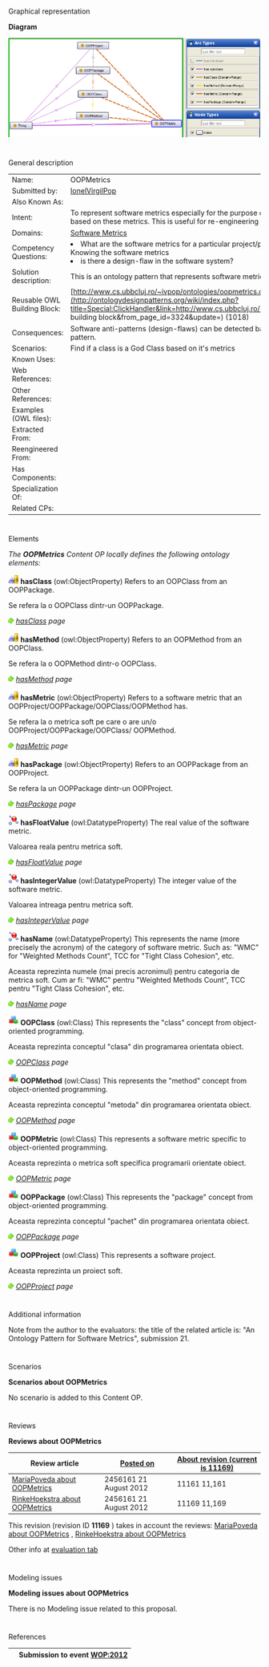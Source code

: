 # 

 Graphical representation



__Diagram__ 





[![Image:OOPMetrics.png](public/images/a/a2/OOPMetrics.png)](../Image/OOPMetrics.png "Image:OOPMetrics.png")





# 

 General description




|  |  |
| --- | --- |
|  Name:  |  OOPMetrics  |
|  Submitted by:  | [IonelVirgilPop](../User/IonelVirgilPop "User:IonelVirgilPop")  |
|  Also Known As:  |  |
|  Intent:  |  To represent software metrics especially for the purpose of detecting design-flaws in software systems based on these metrics. This is useful for re-engineering the software system.  |
|  Domains:  | [Software Metrics](http://ontologydesignpatterns.org/wiki/index.php?title=Community:Software_Metrics&action=edit&redlink=1 "Community:Software Metrics (not yet written)")  |
|  Competency Questions:  | <li>       What are the software metrics for a particular project/package/class/method?      </li> Knowing the software metrics <li>       is there a design-flaw in the software system?      </li> |
|  Solution description:  |  This is an ontology pattern that represents software metrics for OOP.  |
|  Reusable OWL Building Block:  | [http://www.cs.ubbcluj.ro/~ivpop/ontologies/oopmetrics.owl](http://ontologydesignpatterns.org/wiki/index.php?title=Special:ClickHandler&link=http://www.cs.ubbcluj.ro/~ivpop/ontologies/oopmetrics.owl&message=OWL building block&from_page_id=3324&update=)  (1018)  |
|  Consequences:  |  Software anti-patterns (design-flaws) can be detected based on software metrics by using this ontology pattern.  |
|  Scenarios:  |  Find if a class is a God Class based on it's metrics  |
|  Known Uses:  |  |
|  Web References:  |  |
|  Other References:  |  |
|  Examples (OWL files):  |  |
|  Extracted From:  |  |
|  Reengineered From:  |  |
|  Has Components:  |  |
|  Specialization Of:  |  |
|  Related CPs:  |  |



  





# 

 Elements



_The
 __OOPMetrics__ 
 Content OP locally defines the following ontology elements:_ 





[![ObjectProperty](public/images/thumb/c/c3/ObjectProperty.gif/20px-ObjectProperty.gif)](../Image/ObjectProperty.gif "ObjectProperty")
__hasClass__ 
 (owl:ObjectProperty) Refers to an OOPClass from an OOPPackage.
 
  





 Se refera la o OOPClass dintr-un OOPPackage.
 



[![](public/images/thumb/8/87/ArrowRight.gif/11px-ArrowRight.gif)](../Image/ArrowRight.gif "ArrowRight.gif")
_[hasClass](../Submissions/OOPMetrics/hasClass "Submissions:OOPMetrics/hasClass") 
 page_ 



[![ObjectProperty](public/images/thumb/c/c3/ObjectProperty.gif/20px-ObjectProperty.gif)](../Image/ObjectProperty.gif "ObjectProperty")
__hasMethod__ 
 (owl:ObjectProperty) Refers to an OOPMethod from an OOPClass.
 
  





 Se refera la o OOPMethod dintr-o OOPClass.
 



[![](public/images/thumb/8/87/ArrowRight.gif/11px-ArrowRight.gif)](../Image/ArrowRight.gif "ArrowRight.gif")
_[hasMethod](../Submissions/OOPMetrics/hasMethod "Submissions:OOPMetrics/hasMethod") 
 page_ 



[![ObjectProperty](public/images/thumb/c/c3/ObjectProperty.gif/20px-ObjectProperty.gif)](../Image/ObjectProperty.gif "ObjectProperty")
__hasMetric__ 
 (owl:ObjectProperty) Refers to a software metric that an OOPProject/OOPPackage/OOPClass/OOPMethod has.
 
  





 Se refera la o metrica soft pe care o are un/o OOPProject/OOPPackage/OOPClass/ OOPMethod.
 



[![](public/images/thumb/8/87/ArrowRight.gif/11px-ArrowRight.gif)](../Image/ArrowRight.gif "ArrowRight.gif")
_[hasMetric](../Submissions/OOPMetrics/hasMetric "Submissions:OOPMetrics/hasMetric") 
 page_ 



[![ObjectProperty](public/images/thumb/c/c3/ObjectProperty.gif/20px-ObjectProperty.gif)](../Image/ObjectProperty.gif "ObjectProperty")
__hasPackage__ 
 (owl:ObjectProperty) Refers to an OOPPackage from an OOPProject.
 
  





 Se refera la un OOPPackage dintr-un OOPProject.
 



[![](public/images/thumb/8/87/ArrowRight.gif/11px-ArrowRight.gif)](../Image/ArrowRight.gif "ArrowRight.gif")
_[hasPackage](../Submissions/OOPMetrics/hasPackage "Submissions:OOPMetrics/hasPackage") 
 page_ 



[![DatatypeProperty](public/images/thumb/a/a5/DatatypeProperty.gif/20px-DatatypeProperty.gif)](../Image/DatatypeProperty.gif "DatatypeProperty")
__hasFloatValue__ 
 (owl:DatatypeProperty) The real value of the software metric.
 
  





 Valoarea reala pentru metrica soft.
 



[![](public/images/thumb/8/87/ArrowRight.gif/11px-ArrowRight.gif)](../Image/ArrowRight.gif "ArrowRight.gif")
_[hasFloatValue](../Submissions/OOPMetrics/hasFloatValue "Submissions:OOPMetrics/hasFloatValue") 
 page_ 



[![DatatypeProperty](public/images/thumb/a/a5/DatatypeProperty.gif/20px-DatatypeProperty.gif)](../Image/DatatypeProperty.gif "DatatypeProperty")
__hasIntegerValue__ 
 (owl:DatatypeProperty) The integer value of the software metric.
 
  





 Valoarea intreaga pentru metrica soft.
 



[![](public/images/thumb/8/87/ArrowRight.gif/11px-ArrowRight.gif)](../Image/ArrowRight.gif "ArrowRight.gif")
_[hasIntegerValue](../Submissions/OOPMetrics/hasIntegerValue "Submissions:OOPMetrics/hasIntegerValue") 
 page_ 



[![DatatypeProperty](public/images/thumb/a/a5/DatatypeProperty.gif/20px-DatatypeProperty.gif)](../Image/DatatypeProperty.gif "DatatypeProperty")
__hasName__ 
 (owl:DatatypeProperty) This represents the name (more precisely the acronym) of the category of software metric. Such as: "WMC" for "Weighted Methods Count", TCC for "Tight Class Cohesion", etc.
 
  





 Aceasta reprezinta numele (mai precis acronimul) pentru categoria de metrica soft. Cum ar fi: "WMC" pentru "Weighted Methods Count", TCC pentru "Tight Class Cohesion", etc.
 



[![](public/images/thumb/8/87/ArrowRight.gif/11px-ArrowRight.gif)](../Image/ArrowRight.gif "ArrowRight.gif")
_[hasName](../Submissions/OOPMetrics/hasName "Submissions:OOPMetrics/hasName") 
 page_ 



[![Class](public/images/thumb/2/27/Class.gif/20px-Class.gif)](../Image/Class.gif "Class")
__OOPClass__ 
 (owl:Class) This represents the "class" concept from object-oriented programming.
 
  





 Aceasta reprezinta conceptul "clasa" din programarea orientata obiect.
 



[![](public/images/thumb/8/87/ArrowRight.gif/11px-ArrowRight.gif)](../Image/ArrowRight.gif "ArrowRight.gif")
_[OOPClass](../Submissions/OOPMetrics/OOPClass "Submissions:OOPMetrics/OOPClass") 
 page_ 



[![Class](public/images/thumb/2/27/Class.gif/20px-Class.gif)](../Image/Class.gif "Class")
__OOPMethod__ 
 (owl:Class) This represents the "method" concept from object-oriented programming.
 
  





 Aceasta reprezinta conceptul "metoda" din programarea orientata obiect.
 



[![](public/images/thumb/8/87/ArrowRight.gif/11px-ArrowRight.gif)](../Image/ArrowRight.gif "ArrowRight.gif")
_[OOPMethod](../Submissions/OOPMetrics/OOPMethod "Submissions:OOPMetrics/OOPMethod") 
 page_ 



[![Class](public/images/thumb/2/27/Class.gif/20px-Class.gif)](../Image/Class.gif "Class")
__OOPMetric__ 
 (owl:Class) This represents a software metric specific to object-oriented programming.
 
  





 Aceasta reprezinta o metrica soft specifica programarii orientate obiect.
 



[![](public/images/thumb/8/87/ArrowRight.gif/11px-ArrowRight.gif)](../Image/ArrowRight.gif "ArrowRight.gif")
_[OOPMetric](../Submissions/OOPMetrics/OOPMetric "Submissions:OOPMetrics/OOPMetric") 
 page_ 



[![Class](public/images/thumb/2/27/Class.gif/20px-Class.gif)](../Image/Class.gif "Class")
__OOPPackage__ 
 (owl:Class) This represents the "package" concept from object-oriented programming.
 
  





 Aceasta reprezinta conceptul "pachet" din programarea orientata obiect.
 



[![](public/images/thumb/8/87/ArrowRight.gif/11px-ArrowRight.gif)](../Image/ArrowRight.gif "ArrowRight.gif")
_[OOPPackage](../Submissions/OOPMetrics/OOPPackage "Submissions:OOPMetrics/OOPPackage") 
 page_ 



[![Class](public/images/thumb/2/27/Class.gif/20px-Class.gif)](../Image/Class.gif "Class")
__OOPProject__ 
 (owl:Class) This represents a software project.
 
  





 Aceasta reprezinta un proiect soft.
 



[![](public/images/thumb/8/87/ArrowRight.gif/11px-ArrowRight.gif)](../Image/ArrowRight.gif "ArrowRight.gif")
_[OOPProject](../Submissions/OOPMetrics/OOPProject "Submissions:OOPMetrics/OOPProject") 
 page_ 


# 

 Additional information



 Note from the author to the evaluators:
the title of the related article is: "An Ontology Pattern for Software Metrics", submission 21.
 



# 

 Scenarios




__Scenarios about OOPMetrics__ 


 No scenario is added to this Content OP.
 




# 

 Reviews




__Reviews about OOPMetrics__ 



|  Review article  | [Posted on](../Property/CreationDate "Property:CreationDate")  | [About revision (current is 11169)](../Property/ReviewAboutVersion "Property:ReviewAboutVersion")  |
| --- | --- | --- |
| [MariaPoveda about OOPMetrics](../Reviews/MariaPoveda_about_OOPMetrics "Reviews:MariaPoveda about OOPMetrics")  |  2456161  21 August 2012  |  11161  11,161  |
| [RinkeHoekstra about OOPMetrics](../Reviews/RinkeHoekstra_about_OOPMetrics "Reviews:RinkeHoekstra about OOPMetrics")  |  2456161  21 August 2012  |  11169  11,169  |



 This revision (revision ID
 __11169__ 
 ) takes in account the reviews:
 [MariaPoveda about OOPMetrics](../Reviews/MariaPoveda_about_OOPMetrics "Reviews:MariaPoveda about OOPMetrics") 
 ,
 [RinkeHoekstra about OOPMetrics](../Reviews/RinkeHoekstra_about_OOPMetrics "Reviews:RinkeHoekstra about OOPMetrics") 




 Other info at
 [evaluation tab](http://ontologydesignpatterns.org/wiki/index.php?title=Submissions:OOPMetrics&action=evaluation "http://ontologydesignpatterns.org/wiki/index.php?title=Submissions:OOPMetrics&action=evaluation") 





  





# 

 Modeling issues




__Modeling issues about OOPMetrics__ 


 There is no Modeling issue related to this proposal.
 




  





# 

 References



  






|  |  Submission to event [WOP:2012](../WOP/2012 "WOP:2012")  |
| --- | --- |